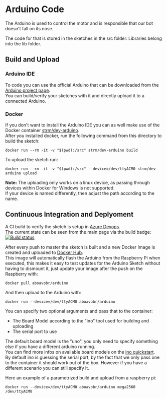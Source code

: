 # Arduino Code

The Arduino is used to control the motor and is responsible that our bot doesn't fall on its nose.

The code for that is stored in the sketches in the src folder. Libraries belong into the lib folder. 

## Build and Upload

### Arduino IDE
To code you can use the official Arduino that can be downloaded from the [Arduino project page](https://www.arduino.cc/en/main/software).  
You can build/verify your sketches with it and directly upload it to a connected Arduino.

### Docker
If you don't want to install the Arduino IDE you can as well make use of the Docker container [strm/dev-arduino](https://hub.docker.com/r/strm/dev-arduino).  
After you installed docker, run the following command from this directory to build the sketch:  
  
    docker run --rm -it -v "$(pwd):/src" strm/dev-arduino build  

To upload the sketch run:  

    docker run --rm -it -v "$(pwd):/src" --device=/dev/ttyACM0 strm/dev-arduino upload  

**Note:** The uploading only works on a linux device, as passing through devices within Docker for Windows is not supported.  
If your device is named differently, then adjust the path according to the name.

## Continuous Integration and Deplyoment
A CI build to verify the sketch is setup in [Azure Devops](https://benjsawesometfstest.visualstudio.com/ABOAVOBR/_build?definitionId=34&_a=summary).  
The current state can be seen from the main page via the build badge:  
[![Build status](https://benjsawesometfstest.visualstudio.com/ABOAVOBR/_apis/build/status/ABOAVOBR-Arduino-CI)](https://benjsawesometfstest.visualstudio.com/ABOAVOBR/_build/latest?definitionId=34)  

After every push to master the sketch is built and a new Docker Image is created and uploaded to [Docker Hub](https://hub.docker.com/r/aboavobr/arduino/).  
This image will automatically flash the Arduino from the Raspberry Pi when executed, this makes it easy to test updates for the Arduino Sketch without having to dismount it, just update your image after the push on the Raspberry with:
  
    docker pull aboavobr/arduino  

And then upload to the Arduino with:  

    docker run --device=/dev/ttyACM0 aboavobr/arduino  

You can specify two optional arguments and pass that to the container:  
- The Board Model according to the "ino" tool used for building and uploading  
- The serial port to use  

The default board model is the "uno", you only need to specify something else if you have a different arduino running.  
You can find more infos on available board models on the [ino quickstart](http://inotool.org/quickstart#tweaking-parameters).  
By default ino is guessing the serial port, by the fact that we only pass one to the container it should work out of the box. However if you have a different scenario you can still specify it.

Here an example of a parametrized build and upload from a raspberry pi:  


    docker run --device=/dev/ttyACM0 aboavobr/arduino mega2560 /dev/ttyACM0

